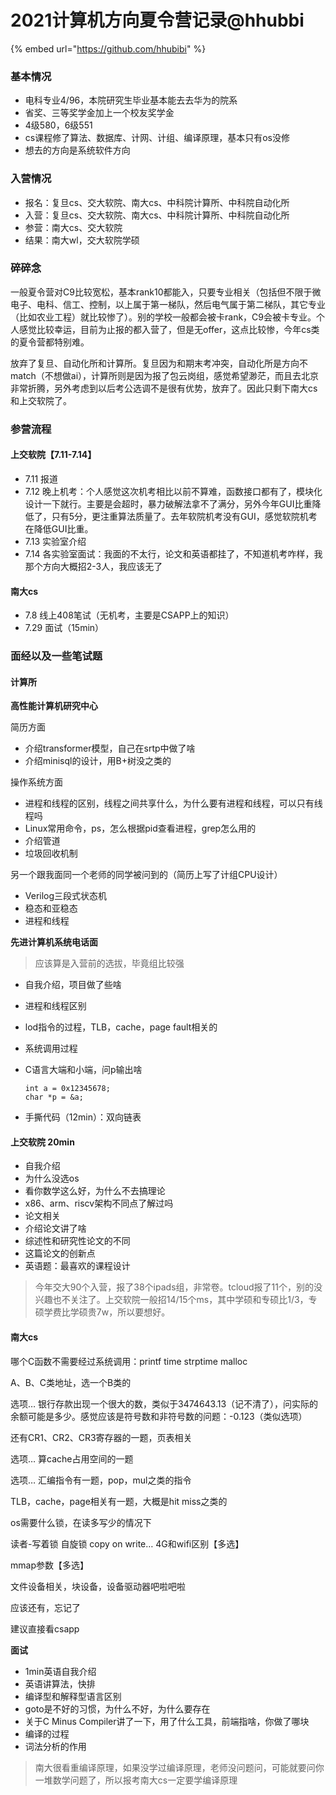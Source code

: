 # 2021计算机方向夏令营记录@hhubbi

{% embed url="https://github.com/hhubibi" %}

### 基本情况

* 电科专业4/96，本院研究生毕业基本能去去华为的院系
* 省奖、三等奖学金加上一个校友奖学金
* 4级580，6级551
* cs课程修了算法、数据库、计网、计组、编译原理，基本只有os没修
* 想去的方向是系统软件方向

### 入营情况

* 报名：复旦cs、交大软院、南大cs、中科院计算所、中科院自动化所
* 入营：复旦cs、交大软院、南大cs、中科院计算所、中科院自动化所
* 参营：南大cs、交大软院
* 结果：南大wl，交大软院学硕

### 碎碎念

一般夏令营对C9比较宽松，基本rank10都能入，只要专业相关（包括但不限于微电子、电科、信工、控制，以上属于第一梯队，然后电气属于第二梯队，其它专业（比如农业工程）就比较惨了）。别的学校一般都会被卡rank，C9会被卡专业。个人感觉比较幸运，目前为止报的都入营了，但是无offer，这点比较惨，今年cs类的夏令营都特别难。

放弃了复旦、自动化所和计算所。复旦因为和期末考冲突，自动化所是方向不match（不想做ai），计算所则是因为报了包云岗组，感觉希望渺茫，而且去北京非常折腾，另外考虑到以后考公选调不是很有优势，放弃了。因此只剩下南大cs和上交软院了。

### 参营流程

#### 上交软院【7.11-7.14】

* 7.11 报道
* 7.12 晚上机考：个人感觉这次机考相比以前不算难，函数接口都有了，模块化设计一下就行。主要是会超时，暴力破解法拿不了满分，另外今年GUI比重降低了，只有5分，更注重算法质量了。去年软院机考没有GUI，感觉软院机考在降低GUI比重。
* 7.13 实验室介绍
* 7.14 各实验室面试：我面的不太行，论文和英语都挂了，不知道机考咋样，我那个方向大概招2-3人，我应该无了

#### 南大cs

* 7.8 线上408笔试（无机考，主要是CSAPP上的知识）
* 7.29 面试（15min）

### 面经以及一些笔试题

#### 计算所

**高性能计算机研究中心**

简历方面

* 介绍transformer模型，自己在srtp中做了啥
* 介绍minisql的设计，用B+树没之类的

操作系统方面

* 进程和线程的区别，线程之间共享什么，为什么要有进程和线程，可以只有线程吗
* Linux常用命令，ps，怎么根据pid查看进程，grep怎么用的
* 介绍管道
* 垃圾回收机制

另一个跟我面同一个老师的同学被问到的（简历上写了计组CPU设计）

* Verilog三段式状态机
* 稳态和亚稳态
* 进程和线程

**先进计算机系统电话面**

> 应该算是入营前的选拔，毕竟组比较强

* 自我介绍，项目做了些啥
* 进程和线程区别
* lod指令的过程，TLB，cache，page fault相关的
* 系统调用过程
* C语言大端和小端，问p输出啥

  ```text
  int a = 0x12345678;
  char *p = &a;
  ```

* 手撕代码（12min）：双向链表

#### 上交软院 20min

* 自我介绍
* 为什么没选os
* 看你数学这么好，为什么不去搞理论
* x86、arm、riscv架构不同点了解过吗
* 论文相关
* 介绍论文讲了啥
* 综述性和研究性论文的不同
* 这篇论文的创新点
* 英语题：最喜欢的课程设计

> 今年交大90个入营，报了38个ipads组，非常卷。tcloud报了11个，别的没兴趣也不关注了。上交软院一般招14/15个ms，其中学硕和专硕比1/3，专硕学费比学硕贵7w，所以要想好。

#### 南大cs

哪个C函数不需要经过系统调用：printf time strptime malloc 

A、B、C类地址，选一个B类的

选项… 银行存款出现一个很大的数，类似于3474643.13（记不清了），问实际的余额可能是多少。感觉应该是符号数和非符号数的问题：-0.123（类似选项） 

还有CR1、CR2、CR3寄存器的一题，页表相关

选项… 算cache占用空间的一题

选项… 汇编指令有一题，pop，mul之类的指令

TLB，cache，page相关有一题，大概是hit miss之类的

os需要什么锁，在读多写少的情况下

读者-写着锁 自旋锁 copy on write… 4G和wifi区别【多选】

mmap参数【多选】

文件设备相关，块设备，设备驱动器吧啦吧啦

应该还有，忘记了

建议直接看csapp

**面试**

* 1min英语自我介绍
* 英语讲算法，快排
* 编译型和解释型语言区别
* goto是不好的习惯，为什么不好，为什么要存在
* 关于C Minus Compiler讲了一下，用了什么工具，前端指啥，你做了哪块
* 编译的过程
* 词法分析的作用

> 南大很看重编译原理，如果没学过编译原理，老师没问题问，可能就要问你一堆数学问题了，所以报考南大cs一定要学编译原理


